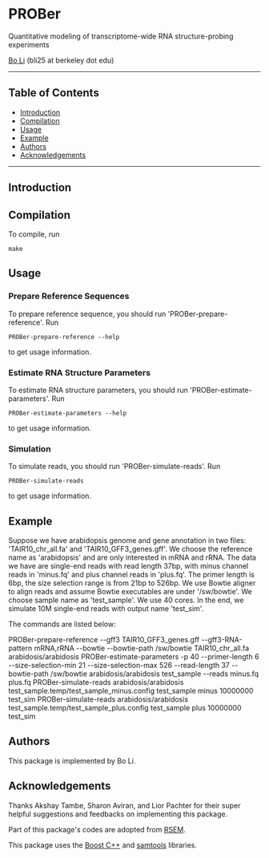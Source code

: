 # PROBer

Quantitative modeling of transcriptome-wide RNA structure-probing experiments 

[Bo Li](http://math.berkeley.edu/~bli) \(bli25 at berkeley dot edu\)

* * *

Table of Contents
-----------------

* [Introduction](#introduction)
* [Compilation](#compilation)
* [Usage](#usage)
* [Example](#example)
* [Authors](#authors)
* [Acknowledgements](#acknowledgements)

* * *

## <a name="introduction"></a> Introduction

## <a name="compilation"></a> Compilation

To compile, run

    make

## <a name="usage"></a> Usage

### Prepare Reference Sequences

To prepare reference sequence, you should run
'PROBer-prepare-reference'. Run

    PROBer-prepare-reference --help

to get usage information.

### Estimate RNA Structure Parameters

To estimate RNA structure parameters, you should run
'PROBer-estimate-parameters'. Run

    PROBer-estimate-parameters --help

to get usage information.

### Simulation

To simulate reads, you should run 'PROBer-simulate-reads'. Run

    PROBer-simulate-reads

to get usage information.

## <a name="example"></a> Example

Suppose we have arabidopsis genome and gene annotation in two files:
'TAIR10_chr_all.fa' and 'TAIR10_GFF3_genes.gff'. We choose the
reference name as 'arabidopsis' and are only interested in mRNA and
rRNA. The data we have are single-end reads with read length 37bp,
with minus channel reads in 'minus.fq' and plus channel reads in
'plus.fq'. The primer length is 6bp, the size selection range is from
21bp to 526bp. We use Bowtie aligner to align reads and assume Bowtie
executables are under '/sw/bowtie'. We choose sample name as
'test_sample'. We use 40 cores. In the end, we simulate 10M single-end
reads with output name 'test_sim'.

The commands are listed below:

PROBer-prepare-reference --gff3 TAIR10_GFF3_genes.gff --gff3-RNA-pattern mRNA,rRNA --bowtie --bowtie-path /sw/bowtie TAIR10_chr_all.fa arabidosis/arabidosis
PROBer-estimate-parameters -p 40 --primer-length 6 --size-selection-min 21 --size-selection-max 526 --read-length 37 --bowtie-path /sw/bowtie arabidosis/arabidosis test_sample --reads minus.fq plus.fq
PROBer-simulate-reads arabidosis/arabidosis test_sample.temp/test_sample_minus.config test_sample minus 10000000 test_sim
PROBer-simulate-reads arabidosis/arabidosis test_sample.temp/test_sample_plus.config test_sample plus 10000000 test_sim
 
## <a name="authors"></a> Authors

This package is implemented by Bo Li. 

## <a name="acknowledgements"></a> Acknowledgements

Thanks Akshay Tambe, Sharon Aviran, and Lior Pachter for their super
helpful suggestions and feedbacks on implementing this package.

Part of this package's codes are adopted from
[RSEM](http://deweylab.biostat.wisc.edu/rsem).

This package uses the
[Boost C++](http://www.boost.org) and
[samtools](http://samtools.sourceforge.net) libraries.

